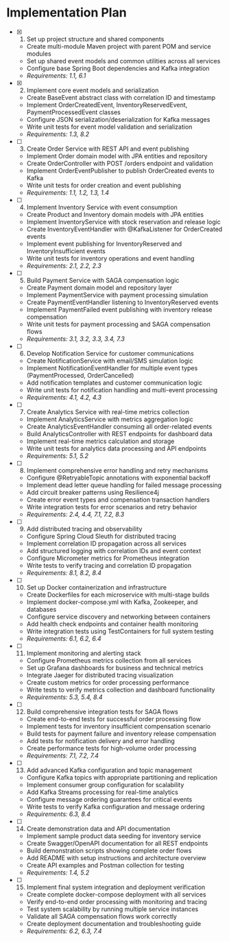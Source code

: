 # Implementation Plan

- [x] 1. Set up project structure and shared components

  - Create multi-module Maven project with parent POM and service modules
  - Set up shared event models and common utilities across all services
  - Configure base Spring Boot dependencies and Kafka integration
  - _Requirements: 1.1, 6.1_

- [x] 2. Implement core event models and serialization

  - Create BaseEvent abstract class with correlation ID and timestamp
  - Implement OrderCreatedEvent, InventoryReservedEvent, PaymentProcessedEvent classes
  - Configure JSON serialization/deserialization for Kafka messages
  - Write unit tests for event model validation and serialization
  - _Requirements: 1.3, 8.2_

- [ ] 3. Create Order Service with REST API and event publishing

  - Implement Order domain model with JPA entities and repository
  - Create OrderController with POST /orders endpoint and validation
  - Implement OrderEventPublisher to publish OrderCreated events to Kafka
  - Write unit tests for order creation and event publishing
  - _Requirements: 1.1, 1.2, 1.3, 1.4_

- [ ] 4. Implement Inventory Service with event consumption

  - Create Product and Inventory domain models with JPA entities
  - Implement InventoryService with stock reservation and release logic
  - Create InventoryEventHandler with @KafkaListener for OrderCreated events
  - Implement event publishing for InventoryReserved and InventoryInsufficient events
  - Write unit tests for inventory operations and event handling
  - _Requirements: 2.1, 2.2, 2.3_

- [ ] 5. Build Payment Service with SAGA compensation logic

  - Create Payment domain model and repository layer
  - Implement PaymentService with payment processing simulation
  - Create PaymentEventHandler listening to InventoryReserved events
  - Implement PaymentFailed event publishing with inventory release compensation
  - Write unit tests for payment processing and SAGA compensation flows
  - _Requirements: 3.1, 3.2, 3.3, 3.4, 7.3_

- [ ] 6. Develop Notification Service for customer communications

  - Create NotificationService with email/SMS simulation logic
  - Implement NotificationEventHandler for multiple event types (PaymentProcessed, OrderCancelled)
  - Add notification templates and customer communication logic
  - Write unit tests for notification handling and multi-event processing
  - _Requirements: 4.1, 4.2, 4.3_

- [ ] 7. Create Analytics Service with real-time metrics collection

  - Implement AnalyticsService with metrics aggregation logic
  - Create AnalyticsEventHandler consuming all order-related events
  - Build AnalyticsController with REST endpoints for dashboard data
  - Implement real-time metrics calculation and storage
  - Write unit tests for analytics data processing and API endpoints
  - _Requirements: 5.1, 5.2_

- [ ] 8. Implement comprehensive error handling and retry mechanisms

  - Configure @RetryableTopic annotations with exponential backoff
  - Implement dead letter queue handling for failed message processing
  - Add circuit breaker patterns using Resilience4j
  - Create error event types and compensation transaction handlers
  - Write integration tests for error scenarios and retry behavior
  - _Requirements: 2.4, 4.4, 7.1, 7.2, 8.3_

- [ ] 9. Add distributed tracing and observability

  - Configure Spring Cloud Sleuth for distributed tracing
  - Implement correlation ID propagation across all services
  - Add structured logging with correlation IDs and event context
  - Configure Micrometer metrics for Prometheus integration
  - Write tests to verify tracing and correlation ID propagation
  - _Requirements: 8.1, 8.2, 8.4_

- [ ] 10. Set up Docker containerization and infrastructure

  - Create Dockerfiles for each microservice with multi-stage builds
  - Implement docker-compose.yml with Kafka, Zookeeper, and databases
  - Configure service discovery and networking between containers
  - Add health check endpoints and container health monitoring
  - Write integration tests using TestContainers for full system testing
  - _Requirements: 6.1, 6.2, 6.4_

- [ ] 11. Implement monitoring and alerting stack

  - Configure Prometheus metrics collection from all services
  - Set up Grafana dashboards for business and technical metrics
  - Integrate Jaeger for distributed tracing visualization
  - Create custom metrics for order processing performance
  - Write tests to verify metrics collection and dashboard functionality
  - _Requirements: 5.3, 5.4, 8.4_

- [ ] 12. Build comprehensive integration tests for SAGA flows

  - Create end-to-end tests for successful order processing flow
  - Implement tests for inventory insufficient compensation scenario
  - Build tests for payment failure and inventory release compensation
  - Add tests for notification delivery and error handling
  - Create performance tests for high-volume order processing
  - _Requirements: 7.1, 7.2, 7.4_

- [ ] 13. Add advanced Kafka configuration and topic management

  - Configure Kafka topics with appropriate partitioning and replication
  - Implement consumer group configuration for scalability
  - Add Kafka Streams processing for real-time analytics
  - Configure message ordering guarantees for critical events
  - Write tests to verify Kafka configuration and message ordering
  - _Requirements: 6.3, 8.4_

- [ ] 14. Create demonstration data and API documentation

  - Implement sample product data seeding for inventory service
  - Create Swagger/OpenAPI documentation for all REST endpoints
  - Build demonstration scripts showing complete order flows
  - Add README with setup instructions and architecture overview
  - Create API examples and Postman collection for testing
  - _Requirements: 1.4, 5.2_

- [ ] 15. Implement final system integration and deployment verification
  - Create complete docker-compose deployment with all services
  - Verify end-to-end order processing with monitoring and tracing
  - Test system scalability by running multiple service instances
  - Validate all SAGA compensation flows work correctly
  - Create deployment documentation and troubleshooting guide
  - _Requirements: 6.2, 6.3, 7.4_
